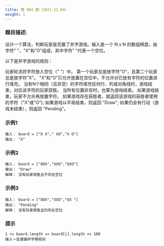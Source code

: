 ```yaml
---
title: 第 004 期（2021.11.04）
weight: 1
---
```

### 题目描述:

设计一个算法，判断玩家是否赢了井字游戏。输入是一个 N x N 的数组棋盘，由字符" "，"X"和"O"组成，其中字符" "代表一个空位。

以下是井字游戏的规则：

玩家轮流将字符放入空位（" "）中。
第一个玩家总是放字符"O"，且第二个玩家总是放字符"X"。
"X"和"O"只允许放置在空位中，不允许对已放有字符的位置进行填充。
当有N个相同（且非空）的字符填充任何行、列或对角线时，游戏结束，对应该字符的玩家获胜。
当所有位置非空时，也算为游戏结束。
如果游戏结束，玩家不允许再放置字符。
如果游戏存在获胜者，就返回该游戏的获胜者使用的字符（"X"或"O");
如果游戏以平局结束，则返回 "Draw";
如果仍会有行动（游戏未结束），则返回 "Pending"。

### 示例1

```
输入： board = ["O X"," XO","X O"]
输出： "X"

```

### 示例2

```
输入： board = ["OOX","XXO","OXO"]
输出： "Draw"
解释： 没有玩家获胜且不存在空位

```

### 示例3

```
输入： board = ["OOX","XXO","OX "]
输出： "Pending"
解释： 没有玩家获胜且仍存在空位

```


### 提示

```
1 <= board.length == board[i].length <= 100
输入一定遵循井字棋规则

```